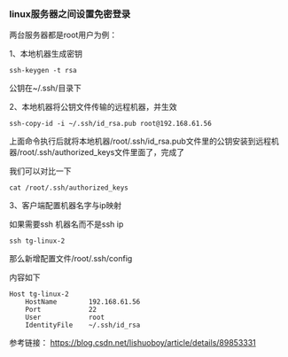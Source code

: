 
### linux服务器之间设置免密登录 ###

两台服务器都是root用户为例：

1、本地机器生成密钥

	ssh-keygen -t rsa

公钥在~/.ssh/目录下
 
2、本地机器将公钥文件传输的远程机器，并生效

	ssh-copy-id -i ~/.ssh/id_rsa.pub root@192.168.61.56

上面命令执行后就将本地机器/root/.ssh/id_rsa.pub文件里的公钥安装到远程机器/root/.ssh/authorized_keys文件里面了，完成了

我们可以对比一下

	cat /root/.ssh/authorized_keys

3、客户端配置机器名字与ip映射

如果需要ssh 机器名而不是ssh ip

	ssh tg-linux-2

那么新增配置文件/root/.ssh/config

内容如下

	Host tg-linux-2
	    HostName        192.168.61.56
	    Port            22
	    User            root
	    IdentityFile    ~/.ssh/id_rsa
 

参考链接： https://blog.csdn.net/lishuoboy/article/details/89853331